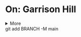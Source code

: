 # On: Garrison Hill
<details> 
<summary>More</summary>
<br>Main
<br>Why?
<br>How?
<br>Latest?
<br>Archives?
</details>
git add BRANCH -M main
